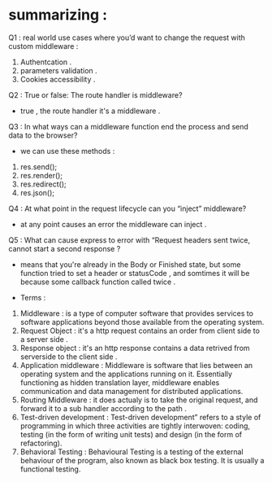 # summarizing : 

Q1 : real world use cases where you’d want to change the request with custom middleware : 
1. Authentcation .
2. parameters validation .
3. Cookies accessibility .

Q2 : True or false: The route handler is middleware? 

* true , the route handler it's a middleware . 

Q3 : In what ways can a middleware function end the process and send data to the browser? 

* we can use these methods : 
1.  res.send();
2. res.render();
3. res.redirect();
4. res.json();

Q4 : At what point in the request lifecycle can you “inject” middleware? 
* at any point causes an error the middleware can inject . 

Q5 : What can cause express to error with “Request headers sent twice, cannot start a second response ? 

* means that you're already in the Body or Finished state, but some function tried to set a header or statusCode , and somtimes it will be because some callback function called twice . 

* Terms : 
1. Middleware :  is a type of computer software that provides services to software applications beyond those available from the operating system. 
2. Request Object : it's a http request contains an order from client side to a server side .
3. Response object : it's an http response contains a data retrived from serverside to the client side .
4. Application middleware : Middleware is software that lies between an operating system and the applications running on it. Essentially functioning as hidden translation layer, middleware enables communication and data management for distributed applications.
5. Routing Middleware :  it does actualy is to take the original request, and forward it to a sub handler according to the path . 
6. Test-driven development : Test-driven development” refers to a style of programming in which three activities are tightly interwoven: coding, testing (in the form of writing unit tests) and design (in the form of refactoring).
7. Behavioral Testing : Behavioural Testing is a testing of the external behaviour of the program, also known as black box testing. It is usually a functional testing.